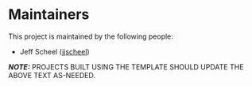 # Maintainers
This project is maintained by the following people:

- Jeff Scheel ([jjscheel](https://github.com/jjscheel))

**_NOTE:_** PROJECTS BUILT USING THE TEMPLATE SHOULD UPDATE THE ABOVE TEXT AS-NEEDED.
